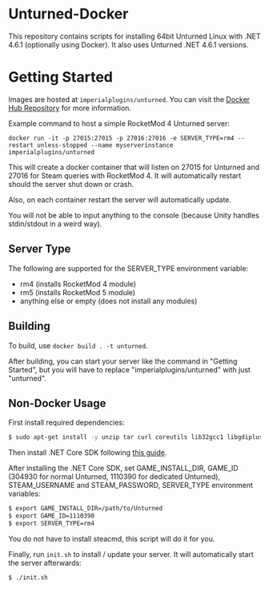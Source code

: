 # Unturned-Docker
This repository contains scripts for installing 64bit Unturned Linux with .NET 4.6.1 (optionally using Docker). It also uses Unturned .NET 4.6.1 versions.

# Getting Started
Images are hosted at `imperialplugins/unturned`. You can visit the [Docker Hub Repository](https://hub.docker.com/r/imperialplugins/unturned) for more information.

Example command to host a simple RocketMod 4 Unturned server:

`docker run -it -p 27015:27015 -p 27016:27016 -e SERVER_TYPE=rm4 --restart unless-stopped --name myserverinstance imperialplugins/unturned`

This will create a docker container that will listen on 27015 for Unturned and 27016 for Steam queries with RocketMod 4. It will automatically restart should the server shut down or crash.

Also, on each container restart the server will automatically update.

You will not be able to input anything to the console (because Unity handles stdin/stdout in a weird way).

## Server Type
The following are supported for the SERVER_TYPE environment variable:
* rm4 (installs RocketMod 4 module)
* rm5 (installs RocketMod 5 module)
* anything else or empty (does not install any modules)

## Building
To build, use `docker build . -t unturned`.

After building, you can start your server like the command in "Getting Started", but you will have to replace "imperialplugins/unturned" with just "unturned".

## Non-Docker Usage
First install required dependencies:
```sh
$ sudo apt-get install -y unzip tar curl coreutils lib32gcc1 libgdiplus git
```

Then install .NET Core SDK following [this guide](https://dotnet.microsoft.com/download/linux-package-manager/ubuntu18-04/sdk-current).

After installing the .NET Core SDK, set GAME_INSTALL_DIR, GAME_ID (304930 for normal Unturned, 1110390 for dedicated Unturned), STEAM_USERNAME and STEAM_PASSWORD, SERVER_TYPE environment variables:

```sh
$ export GAME_INSTALL_DIR=/path/to/Unturned
$ export GAME_ID=1110390
$ export SERVER_TYPE=rm4
```

You do not have to install steacmd, this script will do it for you.

Finally, run `init.sh` to install / update your server. It will automatically start the server afterwards:
```sh
$ ./init.sh
```

